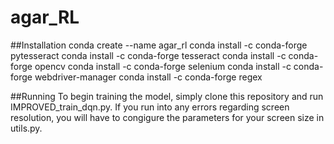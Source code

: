 # agar_RL

##Installation
conda create --name agar_rl
conda install -c conda-forge pytesseract
conda install -c conda-forge tesseract
conda install -c conda-forge opencv
conda install -c conda-forge selenium
conda install -c conda-forge webdriver-manager
conda install -c conda-forge regex

##Running
To begin training the model, simply clone this repository and run IMPROVED_train_dqn.py. If you run into any errors regarding screen resolution, you will have to congigure the parameters for your screen size in utils.py. 

